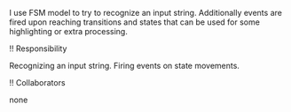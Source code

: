 I use FSM model to try to recognize an input string. Additionally events are fired upon reaching transitions and states that can be used for some highlighting or extra processing.

!! Responsibility

Recognizing an input string.
Firing events on state movements.

!! Collaborators

none